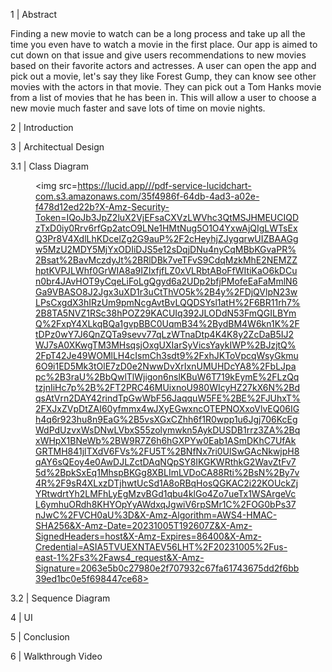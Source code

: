 1 | Abstract 

Finding a new movie to watch can be a long process and take up all the time you even have to watch a movie in the first place. Our app is aimed to cut down on that issue and give users recommendations to new movies based on their favorite actors and actresses. A user can open the app and pick out a movie, let's say they like Forest Gump, they can know see other movies with the actors in that movie. They can pick out a Tom Hanks movie from a list of movies that he has been in. This will allow a user to choose a new movie much faster and save lots of time on movie nights. 

2 | Introduction 



3 | Architectual Design 


3.1 | Class Diagram 

<figure>

<img src=https://lucid.app///pdf-service-lucidchart-com.s3.amazonaws.com/35f4986f-64db-4ad3-a02e-f478d12ed22b?X-Amz-Security-Token=IQoJb3JpZ2luX2VjEFsaCXVzLWVhc3QtMSJHMEUCIQDzTxD0iy0Rrv6rfGp2atcO9LNe1HMtNug5O1O4YxwAjQIgLWTsExQ3Pr8V4XdlLhKDcelZg2G9auP%2F2cHeyhjZJygqrwUIZBAAGgw5MzU2MDY5MjYxODIiDJS5e12sDqjDNu4nyCqMBbKGvaPR%2Bsat%2BavMczdyJt%2BRlDBk7veTFvS9CdqMzkMhE2NEMZZhptKVPJLWhf0GrWIA8a9IZIxfjfLZ0xVLRbtABoFfWItiKaO6kDCun0br4JAvHOT9yCqeLiFoLgQgyd6a2UDp2bfjPMofeEaFaMmlN6Ga9VBASO8J2Jgx3uXD1r3uCtThVO5k%2B4y%2FDjQVlpN23wLPsCxgdX3hIRzUm9pmNcgAvtBvLQQDSYsl1atH%2F6BR11rh7%2B8TA5NVZ1RSc38hPOZ29KACUIq392JLODdN53FmQGILBYmQ%2FxpY4XLkqBQa1gvpBBC0UqmB34%2BydBM4W6kn1K%2FtDPz0wY7J6QnZQTa9sevv77qLzWTnaDtp4K4K8y2ZcDaB5IJ2WJ7sA0XKwgTM3MHsqsjOxgUXIarSyVicsYaykIWP%2BJzjtQ%2FpT42Je49WOMlLH4cIsmCh3sdt9%2FxhJKToVpcqWsyGkmu6O9i1ED5Mk3tOlE7zD0e2NwwDvXrIxnUMUHDcYA8%2FbLJpapc%2B3raU%2BbQwlTlWjigon6nslKBuW6T719kEymE%2FLzQqtzjnIiHc7p%2B%2FT2PRC46MUixnoU980WIcyHZ27kX6N%2BdqsAtVrn2DAY42rindTpGwWbF56JaqquW5FE%2BE%2FJUhxT%2FXJxZVpDtZAI60yfmmx4wJXyEGwxncOTEPNOXxoVlvEQ06IGh4q6r923hu8n9EaG%2B5vsXGxCZhh6f1R0wpp1u6Jgj706KcEgWdPdUzvxWsDNwLVbxS55zolymwkn5AykDUSDB1rrz3ZA%2BqxWHpX1BNeWb%2BW9R7Z6h6hGXPYw0Eab1ASmDKhC7UfAkGRTMH841jlTXdV6FVs%2FU5T%2BNfNx7ri0UlSwGAcNkwjpH8qAY6sQEoy4e0AwDJLZctDAqNQpSY8IKGKWRthkG2WavZtFv75d%2BpkSxEq1MhspBKGg8XBLImLVDoCA88Rti%2BsN%2By7v4R%2F9sR4XLxzDTjhwtUcSd1A8oRBqHosQGKAC2i22KOUckZjYRtwdrtYh2LMFhLyEgMzvBGd1qbu4klGo4Zo7ueTx1WSArgeVcL6ymhuORdh8KHYOpYyAWdxqJgwiV6rpSMr1C%2FOG0bPs37nJwC%2FVCH0aU%3D&X-Amz-Algorithm=AWS4-HMAC-SHA256&X-Amz-Date=20231005T192607Z&X-Amz-SignedHeaders=host&X-Amz-Expires=86400&X-Amz-Credential=ASIA5TVUEXNTAEV56LHT%2F20231005%2Fus-east-1%2Fs3%2Faws4_request&X-Amz-Signature=2063e5b0c27980e2f707932c67fa61743675dd2f6bb39ed1bc0e5f698447ce68>

</figure>

3.2 | Sequence Diagram 


4 | UI 


5 | Conclusion 


6 | Walkthrough Video 